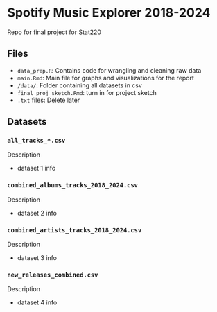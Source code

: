 # Spotify Music Explorer 2018-2024
Repo for final project for Stat220

## Files
- `data_prep.R`: Contains code for wrangling and cleaning raw data
- `main.Rmd`: Main file for graphs and visualizations for the report
- `/data/`: Folder containing all datasets in csv
- `final_proj_sketch.Rmd`: turn in for project sketch
- `.txt` files: Delete later

## Datasets
### `all_tracks_*.csv`
Description
- dataset 1 info

### `combined_albums_tracks_2018_2024.csv`
Description
- dataset 2 info

### `combined_artists_tracks_2018_2024.csv`
Description
- dataset 3 info

### `new_releases_combined.csv`
Description
- dataset 4 info
